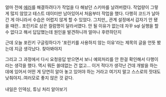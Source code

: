 얼마 전에 [에러](https://github.com/waveinyu/dev-yu-Error/blob/main/230113%20-%20Too%20many%20connections%20on%20LIGHTSAIL%20DATABASE.md)를 해결하려다가 작업을 다 해놨던 스키마를 날려버렸다. 작업량이 그렇게 많지 않았고 테스트 데이터만 남아있어서 처음부터 작업을 했다. 다행히 코드가 날아간 게 아니라서 수습은 어렵지 않게 할 수 있었다. 그치만,, 관계 설정에서 갑자기 안 됐을 때란.. 포린키로 삼은 컬럼명이 달라서였다. 안 될 이유가 없는데 자꾸 sql 실행을 할 수 없다고 해서 답답했는데 원인을 발견하니까 얼마나 후련하던지<br>

근데 오늘 포린키 구글링하다가 '포린키를 사용하지 않는 이유'라는 제목의 글을 언뜻 봤는데 지금 생각났다. 찾아봐야지<br>

그리고 그 과정에서 다시 요청응답 받으면서 보니 예외처리를 안 한걸 확인해서 다행이라는 생각을 했다. 역시 뭐든 쓸데없는 건 없고... 이거 적다가 생각난 건데 개발을 하는 데에 있어서 어떤 게 당연히 알아 놓고 있어야 하는 거라고 여기지 말고 스스로의 잣대도 낮춰야지..여러모로 좋지 않은 것 같다.<br>
<br>
내일은 인덱싱, 튜닝 처리 알아보기
